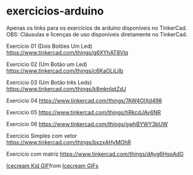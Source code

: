 # exercicios-arduino
Apenas os links para os exercícios de arduino disponíveis no TinkerCad.
OBS: Cláusulas e licenças de uso disponíveis diretamente no TinkerCad.




   Exercicio 01 (Dois Botões Um Led)
   	 https://www.tinkercad.com/things/g6XYhAT8Vlq
	
   Exercicio 02 (Um Botão um Led)
         https://www.tinkercad.com/things/c6KaOLjLjIb
	 
   Exercicio 03 (Um Botão três Leds)	 
	 https://www.tinkercad.com/things/k8mknIqtZdJ
	
   Exercicio 04
	 https://www.tinkercad.com/things/7AW4OlXd498
	 
   Exercicio 05
	 https://www.tinkercad.com/things/hRkcdJAv6NR
	
   Exercicio 06
         https://www.tinkercad.com/things/gwhBYWY3bUW

	


Exercício Simples com vetor
https://www.tinkercad.com/things/bxzxAHyMOhR

Exercício com matriz
https://www.tinkercad.com/things/dAyg6HsqAdG

<div class="tenor-gif-embed" data-postid="5236832" data-share-method="host" data-aspect-ratio="1.785" data-width="100%"><a href="https://tenor.com/view/icecream-kid-face-nose-gif-5236832">Icecream Kid GIF</a>from <a href="https://tenor.com/search/icecream-gifs">Icecream GIFs</a></div> <script type="text/javascript" async src="https://tenor.com/embed.js"></script>

